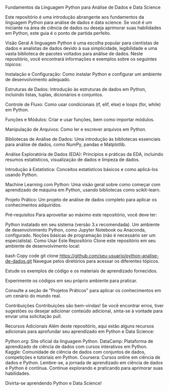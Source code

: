 Fundamentos da Linguagem Python para Análise de Dados e Data Science

Este repositório é uma introdução abrangente aos fundamentos da linguagem Python para análise de dados e data science. Se você é um iniciante na área de ciência de dados ou deseja aprimorar suas habilidades em Python, este guia é o ponto de partida perfeito.

Visão Geral
A linguagem Python é uma escolha popular para cientistas de dados e analistas de dados devido à sua simplicidade, legibilidade e uma vasta biblioteca de pacotes voltados para análise de dados. Neste repositório, você encontrará informações e exemplos sobre os seguintes tópicos:

Instalação e Configuração: Como instalar Python e configurar um ambiente de desenvolvimento adequado.

Estruturas de Dados: Introdução às estruturas de dados em Python, incluindo listas, tuplas, dicionários e conjuntos.

Controle de Fluxo: Como usar condicionais (if, elif, else) e loops (for, while) em Python.

Funções e Módulos: Criar e usar funções, bem como importar módulos.

Manipulação de Arquivos: Como ler e escrever arquivos em Python.

Bibliotecas de Análise de Dados: Uma introdução às bibliotecas essenciais para análise de dados, como NumPy, pandas e Matplotlib.

Análise Exploratória de Dados (EDA): Princípios e práticas da EDA, incluindo resumos estatísticos, visualização de dados e limpeza de dados.

Introdução à Estatística: Conceitos estatísticos básicos e como aplicá-los usando Python.

Machine Learning com Python: Uma visão geral sobre como começar com aprendizado de máquina em Python, usando bibliotecas como scikit-learn.

Projeto Prático: Um projeto de análise de dados completo para aplicar os conhecimentos adquiridos.

Pré-requisitos
Para aproveitar ao máximo este repositório, você deve ter:

Python instalado em seu sistema (versão 3.x recomendada).
Um ambiente de desenvolvimento Python, como Jupyter Notebook ou Anaconda, configurado.
Noções básicas de programação (não é necessário ser um especialista).
Como Usar Este Repositório
Clone este repositório em seu ambiente de desenvolvimento local:

bash
Copy code
git clone https://github.com/seu-usuario/python-analise-de-dados.git
Navegue pelos diretórios para acessar os diferentes tópicos.

Estude os exemplos de código e os materiais de aprendizado fornecidos.

Experimente os códigos em seu próprio ambiente para praticar.

Consulte a seção de "Projetos Práticos" para aplicar os conhecimentos em um cenário do mundo real.

Contribuições
Contribuições são bem-vindas! Se você encontrar erros, tiver sugestões ou desejar adicionar conteúdo adicional, sinta-se à vontade para enviar uma solicitação pull.

Recursos Adicionais
Além deste repositório, aqui estão alguns recursos adicionais para aprofundar seu aprendizado em Python e Data Science:

Python.org: Site oficial da linguagem Python.
DataCamp: Plataforma de aprendizado de ciência de dados com cursos interativos em Python.
Kaggle: Comunidade de ciência de dados com conjuntos de dados, competições e tutoriais em Python.
Coursera: Cursos online em ciência de dados e Python.
Lembre-se, a jornada de aprendizado em ciência de dados e Python é contínua. Continue explorando e praticando para aprimorar suas habilidades.

Divirta-se aprendendo Python e Data Science!


